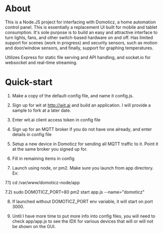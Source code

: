 # About

This is a Node.JS project for interfacing with Domoticz, a home automation control panel. This is essentially a replacement UI built for mobile and tablet consumption. It's sole purpose is to build an easy and attractive interface to turn lights, fans, and other switch-based hardware on and off. Has limited support for scenes (work in progress) and security sensors, such as motion and door/window sensors, and finally, support for graphing temperatures.

Utilizes Express for static file serving and API handling, and socket.io for websocket and real-time streaming.

# Quick-start

1) Make a copy of the default-config file, and name it config.js.

2) Sign up for wit at http://wit.ai and build an application. I will provide a sample to fork at a later date.

3) Enter wit.ai client access token in config file

4) Sign up for an MQTT broker if you do not have one already, and enter details in config file

5) Setup a new device in Domoticz for sending all MQTT traffic to it. Point it at the same broker you signed up for.

6) Fill in remaining items in config

7) Launch using node, or pm2. Make sure you launch from app directory. Ex:

7.1) cd /var/www/domoticz-node/app

7.2) sudo DOMOTICZ_PORT=80 pm2 start app.js --name="domoticz"

8) If launched without DOMOTICZ_PORT env variable, it will start on port 3000.

9) Until I have more time to put more info into config files, you will need to check app/app.js to see the IDX for various devices that will or will not be shown on the GUI.
